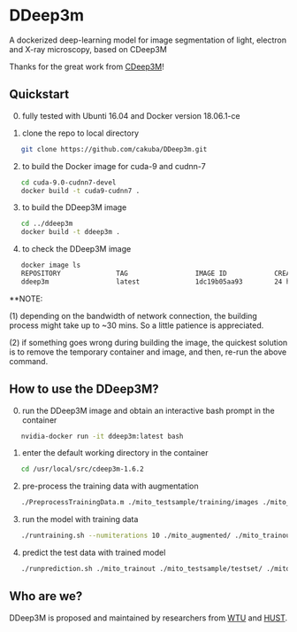 
# DDeep3m

A dockerized deep-learning model for image segmentation of light, electron and X-ray microscopy, based on CDeep3M

Thanks for the great work from <a href="https://github.com/CRBS/cdeep3m" target="_">CDeep3M</a>!

## Quickstart

0. fully tested with Ubunti 16.04 and Docker version 18.06.1-ce

1. clone the repo to local directory 
```Bash
   git clone https://github.com/cakuba/DDeep3m.git
```
2. to build the Docker image for cuda-9 and cudnn-7
```Bash
   cd cuda-9.0-cudnn7-devel 
   docker build -t cuda9-cudnn7 .
```   
3. to build the DDeep3M image
```Bash
   cd ../ddeep3m
   docker build -t ddeep3m .
```   
4. to check the DDeep3M image
```Bash
   docker image ls
   REPOSITORY              TAG                 IMAGE ID            CREATED             SIZE
   ddeep3m                 latest              1dc19b05aa93        24 hours ago        4.4GB
```

**NOTE: 

(1) depending on the bandwidth of network connection, the building process might take up to ~30 mins. So a little patience is appreciated.

(2) if something goes wrong during building the image, the quickest solution is to remove the temporary container and image, and then, re-run the above command.


## How to use the DDeep3M?

0. run the DDeep3M image and obtain an interactive bash prompt in the container
```Bash
   nvidia-docker run -it ddeep3m:latest bash
```
1. enter the default working directory in the container
```Bash
   cd /usr/local/src/cdeep3m-1.6.2
```
2. pre-process the training data with augmentation
```Bash
   ./PreprocessTrainingData.m ./mito_testsample/training/images ./mito_testsample/training/labels ./mito_augmented/ 
```   
3. run the model with training data
```Bash
   ./runtraining.sh --numiterations 10 ./mito_augmented/ ./mito_trainout 
```   
4. predict the test data with trained model
```Bash
   ./runprediction.sh ./mito_trainout ./mito_testsample/testset/ ./mito_predictout/ 
```   

## Who are we?

DDeep3M is proposed and maintained by researchers from  <a href="http://www.wtu.edu.cn" target="_">WTU</a> and <a href="http://www.wnlo.cn/"  target="_">HUST</a>.
